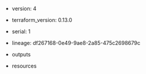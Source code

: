 
 - version: 4
 - terraform_version: 0.13.0
 - serial: 1
 - lineage: df267168-0e49-9ae8-2a85-475c2698679c
 - outputs
    
    
 - resources
    
    

